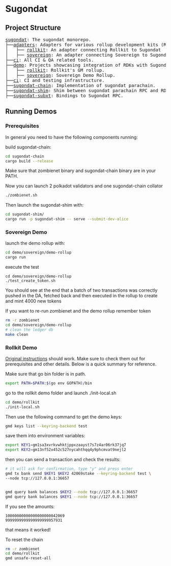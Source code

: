# Sugondat

## Project Structure

<pre>
<a href=".">sugondat</a>: The sugondat monorepo.
├──<a href="./adapters">adapters</a>: Adapters for various rollup development kits (RDK).
│   ├── <a href="./adapters/rollkit">rollkit</a>: An adapter connecting Rollkit to Sugondat
│   ├── <a href="./adapters/sovereign">sovereign</a>: An adapter connecting Sovereign to Sugondat.
├──<a href="./ci">ci</a>: All CI & QA related tools.
├──<a href="./demo">demo</a>: Projects showcasing integration of RDKs with Sugondat.
│   ├── <a href="./demo/rollkit">rollkit</a>: Rollkit's GM rollup.
│   ├── <a href="./demo/sovereign">sovereign</a>: Sovereign Demo Rollup.
├──<a href="./ci">ci</a>: CI and testing infrastructure.
├──<a href="./sugondat-chain">sugondat-chain</a>: Implementation of sugondat parachain.
├──<a href="./sugondat-shim">sugondat-shim</a>: Shim between sugondat parachain RPC and RDK adapters.
├──<a href="./sugondat-subxt">sugondat-subxt</a>: Bindings to Sugondat RPC.
</pre>

## Running Demos

### Prerequisites

In general you need to have the following components running:

build sugondat-chain:

``` sh
cd sugondat-chain
cargo build --release
```

Make sure that zombienet binary and sugondat-chain binary are in your PATH.

Now you can launch 2 polkadot validators and one sugondat-chain collator

``` sh
./zombienet.sh
```

Then launch the sugondat-shim with:

``` sh
cd sugondat-shim/
cargo run -p sugondat-shim -- serve --submit-dev-alice
``````

### Sovereign Demo

launch the demo rollup with:

``` sh
cd demo/sovereign/demo-rollup
cargo run
```

execute the test

```
cd demo/sovereign/demo-rollup
./test_create_token.sh
```

You should see at the end that a batch of two transactions was correctly pushed in the DA, fetched back and then executed in the rollup to create and mint 4000 new tokens

If you want to re-run zombienet and the demo rollup remember token

``` sh
rm -r zombienet
cd demo/sovereign/demo-rollup
# clean the ledger db
make clean
```

### Rollkit Demo

[Original instructions](https://rollkit.dev/tutorials/gm-world) should work. Make sure to check them
out for prerequisites and other details. Below is a quick summary for reference.

Make sure that go bin folder is in path.

```sh
export PATH=$PATH:$(go env GOPATH)/bin
```

go to the rollkit demo folder and launch ./init-local.sh

``` sh
cd demo/rollkit
./init-local.sh
```

Then use the following command to get the demo keys:

``` sh
gmd keys list --keyring-backend test
```

save them into environment variables:

``` sh
export KEY1=gm1sa3xvrkvwhktjppxzaayst7s7z4ar06rk37jq7
export KEY2=gm13nf52x452c527nycahthqq4y9phcmvat9nejl2
```

then you can send a transaction and check the results:

```sh
# it will ask for confirmation, type "y" and press enter
gmd tx bank send $KEY1 $KEY2 42069stake --keyring-backend test \
--node tcp://127.0.0.1:36657


gmd query bank balances $KEY2 --node tcp://127.0.0.1:36657
gmd query bank balances $KEY1 --node tcp://127.0.0.1:36657
```

If you see the amounts:

```
10000000000000000000042069
9999999999999999999957931
```

that means it worked!

To reset the chain

```sh
rm -r zombienet
cd demo/rollkit
gmd unsafe-reset-all
```
